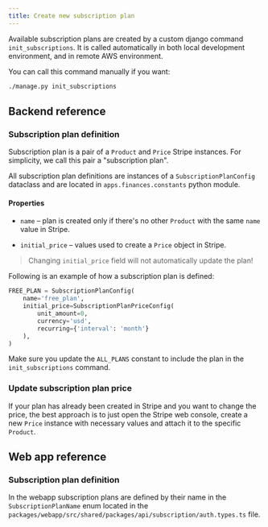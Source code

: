```yaml
---
title: Create new subscription plan
---
```


Available subscription plans are created by a custom django command
`init_subscriptions`. It is called automatically in both local development environment, and in remote AWS environment.

You can call this command manually if you want:

```sh
./manage.py init_subscriptions
```

## Backend reference

### Subscription plan definition

Subscription plan is a pair of a `Product` and `Price` Stripe instances. For
simplicity, we call this pair a "subscription plan".

All subscription plan definitions are instances of a `SubscriptionPlanConfig`
dataclass and are located in `apps.finances.constants` python module.

#### Properties

- `name` – plan is created only if there's no other `Product` with the same
  `name` value in Stripe.

- `initial_price` – values used to create a `Price` object in Stripe.

> Changing `initial_price` field will not automatically update the plan!

Following is an example of how a subscription plan is defined:

```python
FREE_PLAN = SubscriptionPlanConfig(
    name='free_plan',
    initial_price=SubscriptionPlanPriceConfig(
        unit_amount=0,
        currency='usd',
        recurring={'interval': 'month'}
    ),
)
```

Make sure you update the `ALL_PLANS` constant to include the plan in the
`init_subscriptions` command.

### Update subscription plan price

If your plan has already been created in Stripe and you want to change the price,
the best approach is to just open the Stripe web console, create a new `Price`
instance with necessary values and attach it to the specific `Product`.

## Web app reference

### Subscription plan definition

In the webapp subscription plans are defined by their name in the
`SubscriptionPlanName` enum located in the `packages/webapp/src/shared/packages/api/subscription/auth.types.ts`
file.
